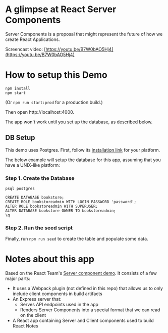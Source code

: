 # A glimpse at React Server Components

Server Components is a proposal that might represent the future of how we create React Applications.

Screencast video:
[https://youtu.be/B7W0bAO5Hj4](https://youtu.be/B7W0bAO5Hj4)

# How to setup this Demo

```
npm install
npm start
```

(Or `npm run start:prod` for a production build.)

Then open http://localhost:4000.

The app won't work until you set up the database, as described below.

## DB Setup

This demo uses Postgres. First, follow its [installation link](https://wiki.postgresql.org/wiki/Detailed_installation_guides) for your platform.

The below example will setup the database for this app, assuming that you have a UNIX-like platform:

### Step 1. Create the Database

```
psql postgres

CREATE DATABASE bookstore;
CREATE ROLE bookstoreadmin WITH LOGIN PASSWORD 'password';
ALTER ROLE bookstoreadmin WITH SUPERUSER;
ALTER DATABASE bookstore OWNER TO bookstoreadmin;
\q
```

### Step 2. Run the seed script

Finally, run `npm run seed` to create the table and populate some data.

# Notes about this app

Based on the React Team's [Server component demo](https://github.com/reactjs/server-components-demo). It consists of a few major parts:

- It uses a Webpack plugin (not defined in this repo) that allows us to only include client components in build artifacts
- An Express server that:
  - Serves API endpoints used in the app
  - Renders Server Components into a special format that we can read on the client
- A React app containing Server and Client components used to build React Notes
